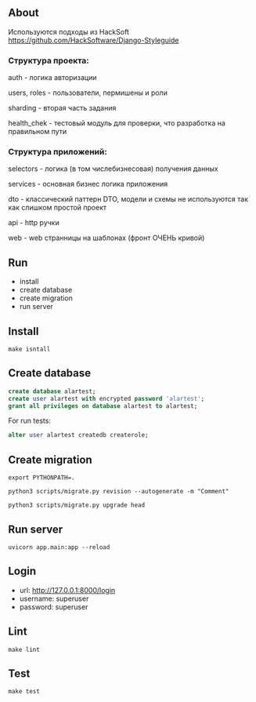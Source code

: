 ## About
Используются подходы из HackSoft https://github.com/HackSoftware/Django-Styleguide

### Структура проекта:
auth - логика авторизации

users, roles - пользователи, пермишены и роли

sharding - вторая часть задания

health_chek - тестовый модуль для проверки, что разработка на правильном пути

### Структура приложений:
selectors - логика (в том числебизнесовая) получения данных

services - основная бизнес логика приложения

dto - классический паттерн DTO, модели и схемы не используются так как слишком простой проект

api - http ручки

web - web странницы на шаблонах (фронт ОЧЕНЬ кривой)


## Run
* install
* create database
* create migration
* run server

## Install
```shell
make isntall
```

## Create database
```sql
create database alartest;
create user alartest with encrypted password 'alartest';
grant all privileges on database alartest to alartest;
```
For run tests:
```sql
alter user alartest createdb createrole;
```

## Create migration
```shell
export PYTHONPATH=.

python3 scripts/migrate.py revision --autogenerate -m "Comment"

python3 scripts/migrate.py upgrade head
```

## Run server
```shell
uvicorn app.main:app --reload 
```

## Login
* url: http://127.0.0.1:8000/login
* username: superuser
* password: superuser

## Lint
```shell
make lint
```

## Test
```shell
make test
```